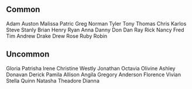 ## Common
Adam
Auston 
Malissa
Patric
Greg
Norman
Tyler
Tony
Thomas
Chris
Karlos
Steve
Stanly
Brian
Henry
Ryan
Anna
Danny
Don
Dan
Ray
Rick
Nancy
Fred
Tim
Andrew
Drake
Drew
Rose
Ruby
Robin

## Uncommon
Gloria
Patrisha
Irene
Christine
Westly
Jonathan
Octavia
Olivine
Ashley
Donavan
Derick
Pamila
Allison
Angila
Gregory
Anderson
Florence
Vivian
Stella
Quinn
Natasha
Theadore
Dianna